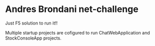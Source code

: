 # Andres Brondani net-challenge

Just F5 solution to run it!!

Multiple startup projects are cofigured to run ChatWebApplication and StockConsoleApp projects.
